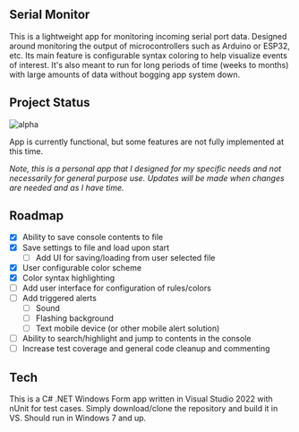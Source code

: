 ## Serial Monitor
This is a lightweight app for monitoring incoming serial port data. Designed around monitoring the output of microcontrollers such as Arduino or ESP32, etc. Its main feature is configurable syntax coloring to help visualize events of interest. It's also meant to run for long periods of time (weeks to months) with large amounts of data without bogging app system down.

## Project Status
![alpha](https://img.shields.io/badge/status-alpha-blue)

App is currently functional, but some features are not fully implemented at this time.

_Note, this is a personal app that I designed for my specific needs and not necessarily for general purpose use. Updates will be made when changes are needed and as I have time._

## Roadmap
- [x] Ability to save console contents to file
- [x] Save settings to file and load upon start
	- [ ] Add UI for saving/loading from user selected file 
- [x] User configurable color scheme
- [x] Color syntax highlighting
- [ ] Add user interface for configuration of rules/colors
- [ ] Add triggered alerts
	- [ ] Sound
	- [ ] Flashing background
	- [ ] Text mobile device (or other mobile alert solution)
- [ ] Ability to search/highlight and jump to contents in the console
- [ ] Increase test coverage and general code cleanup and commenting

## Tech
This is a C# .NET Windows Form app written in Visual Studio 2022 with nUnit for test cases. Simply download/clone the repository and build it in VS. Should run in Windows 7 and up.
